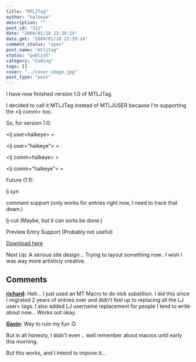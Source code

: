 ```yaml
---
title: "MTLJTag"
author: "halkeye"
description: ""
post_id: "111"
date: "2004/01/18 22:39:14"
date_gmt: "2004/01/18 22:39:14"
comment_status: "open"
post_name: "mtljtag"
status: "publish"
category: "Coding"
tags: []
cover: "../cover-image.jpg"
post_type: "post"
---
```


I have now finished version 1.0 of MTLJTag.

I decided to call it MTLJTag instead of MTLJUSER because I'm supporting the &lt;lj comm&gt; too.

So, for version 1.0:

&lt;lj user=halkeye&gt; =   

&lt;lj user="halkeye"&gt; =   

&lt;lj comm=halkeye&gt; =   

&lt;lj comm="halkeye"&gt; = 

Future (1.1):   

lj syn  

comment support (only works for entries right now, I need to track that down.)  

lj-cut (Maybe, but it can sorta be done.)  

Preview Entry Support (Probably not useful)

[Download here](http://www.halkeye.net/files/?file=MTLJTag.tgz)

Next Up: A serious site design... Trying to layout something now.. I wish I was way more artisticly creative.

## Comments

**[richard](#8 "2004-01-19 13:56:43"):** Heh... I just used an MT Macro to do nick substition. I did this since I migrated 2 years of entries over and didn't feel up to replacing all the LJ user= tags. I also added LJ username replacement for people I tend to write about now... Works out okay.

**[Gavin](#9 "2004-01-19 14:00:43"):** Way to ruin my fun :D

But in all honesty, I didn't even .. well remember about macros until early this morning.

But this works, and I intend to impove it...

